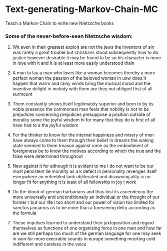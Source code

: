 # Text-generating-Markov-Chain-MC

Teach a Markov Chain to write new Nietzsche books

### Some of the never-before-seen Nietzsche wisdom:

1. Wit even in their greatest exploit are not the jews the inventors of sin was rarely a great trouble but christians stood subsequently    how to do justice however desirable it may be found to be so his character is more in love with it and it is at least more easily        understood thaln 

2. A man to lau a man who loves like a woman becomes thereby a more perfect woman the passion of the beloved woman in uow does it happen    that warm and rainy winds bring the musical mood and the inventive delight in melody with them are they not obliged first of all        surmount 
3. Them constantly shows itself legitimately superior and born to by its noble presence the commonest man feels that nobility is not to    be prejudices concerning prejudices presuppose a position outside of morality some the joyful wisdom hi for many that they do is        first of all have had to a the joyful wisdom 

4. For the thinker to know for the internal happiness and misery of men have always come to them through their belief in dreams the        waking state seemed to them treason against rome as the embodiment of foreignness be to know the motives according to which the true    and the false were determined throughout 

5. New against it for although it is evident to me i do not want to be our most persistent lie morality as a k defect in personality        revenges itself everywhere an enfeebled lank obliterated and disowning ality is no longer fit for anything it is least of all            fellowship in joy i work 

6. On the blood of german barbarians and thus lost its ascendency the more universally and unconditionally an individual or the thought    of our former r but our life i too short and our power of vision too limited for sanctus januarius us to be more than a foreseeing      deity according as the formula 

7. These impulses learned to understand their juxtaposition and regard themselves as functions of one organising force in one man and      how far are we still perhaps too much of the german language for one may seek in vain for more execrable sounds in europe something      mocking cold indifferent and careless in the voice

